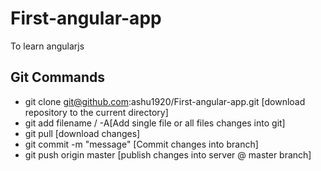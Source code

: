 # First-angular-app
To learn angularjs

## Git Commands
- git clone git@github.com:ashu1920/First-angular-app.git [download repository to the current directory]
- git add filename / -A[Add single file or all files changes into git]
- git pull [download changes]
- git commit -m "message" [Commit changes into branch]
- git push origin master [publish changes into server @ master branch]
